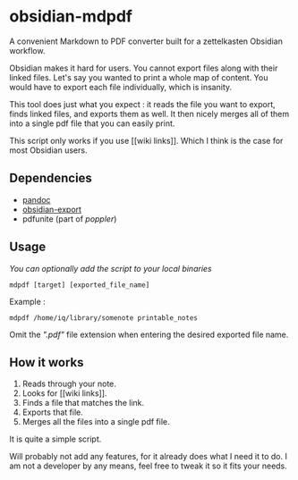 # obsidian-mdpdf
A convenient Markdown to PDF converter built for a zettelkasten Obsidian workflow.

Obsidian makes it hard for users. You cannot export files along with their linked files.
Let's say you wanted to print a whole map of content. You would have to export each file individually, which is insanity.

This tool does just what you expect : it reads the file you want to export, finds linked files, and exports them as well.
It then nicely merges all of them into a single pdf file that you can easily print.

This script only works if you use [[wiki links]]. Which I think is the case for most Obsidian users.

## Dependencies
- [pandoc](https://pandoc.org/)
- [obsidian-export](https://github.com/zoni/obsidian-export)
- pdfunite (part of *poppler*)

## Usage
*You can optionally add the script to your local binaries*

```
mdpdf [target] [exported_file_name]
```

Example :
```
mdpdf /home/iq/library/somenote printable_notes
```

Omit the *".pdf"* file extension when entering the desired exported file name.

## How it works

1. Reads through your note.
2. Looks for [[wiki links]].
3. Finds a file that matches the link.
4. Exports that file.
5. Merges all the files into a single pdf file.

It is quite a simple script.

Will probably not add any features, for it already does what I need it to do.
I am not a developer by any means, feel free to tweak it so it fits your needs.
